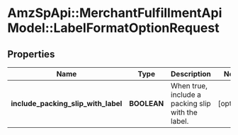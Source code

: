 # AmzSpApi::MerchantFulfillmentApiModel::LabelFormatOptionRequest

## Properties
Name | Type | Description | Notes
------------ | ------------- | ------------- | -------------
**include_packing_slip_with_label** | **BOOLEAN** | When true, include a packing slip with the label. | [optional] 


